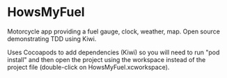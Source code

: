 HowsMyFuel
==========

Motorcycle app providing a fuel gauge, clock, weather, map. Open source demonstrating TDD using Kiwi.

Uses Cocoapods to add dependencies (Kiwi) so you will need to run "pod install" and then open the project using the workspace instead of the project file (double-click on HowsMyFuel.xcworkspace).
